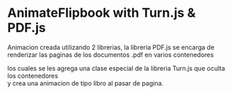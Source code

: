 ﻿# AnimateFlipbook with Turn.js & PDF.js

Animacion creada utilizando 2 librerias, 
la libreria PDF.js se encarga de renderizar las paginas de los documentos .pdf
en varios contenedores <div> los cuales se les agrega una clase especial de la
libreria Turn.js que oculta los contenedores <div> y crea una animacion de 
tipo libro al pasar de pagina.
